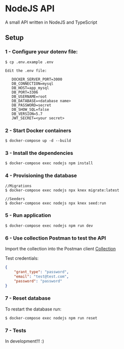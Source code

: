# NodeJS API
A small API written in NodeJS and TypeScript


## Setup
### 1 - Configure your dotenv file:
```
$ cp .env.example .env

Edit the .env file:

   DOCKER_SERVER_PORT=3000
   DB_CONNECTION=mysql
   DB_HOST=app_mysql
   DB_PORT=3306
   DB_USERNAME=root
   DB_DATABASE=<database name>
   DB_PASSWORD=secret
   DB_SHOW_SQL=false
   DB_VERSION=5.7
   JWT_SECRET=<your secret>
```

### 2 - Start Docker containers
```
$ docker-compose up -d --build
```

### 3 - Install the dependencies
```
$ docker-compose exec nodejs npm install
```

### 4 - Provisioning the database
```
//Migrations
$ docker-compose exec nodejs npx knex migrate:latest

//Seeders
$ docker-compose exec nodejs npx knex seed:run
```

### 5 - Run application
```
$ docker-compose exec nodejs npm run dev
```

### 6 - Use collection Postman to test the API
Import the collection into the Postman client [Collection](https://www.getpostman.com/collections/36825d4962e67c5e9c8f)

Test credentials:
```json
{
    "grant_type": "password",
    "email": "test@test.com",
    "password": "password"
}
```

### 7 - Reset database
To restart the database run:
```
$ docker-compose exec nodejs npm run reset
```

### 7 - Tests
In development!!! :)
